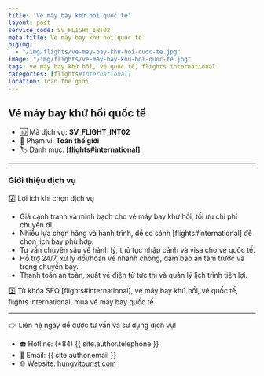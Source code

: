 ```yaml
---
title: 'Vé máy bay khứ hồi quốc tế'
layout: post
service_code: SV_FLIGHT_INT02
meta-title: Vé máy bay khứ hồi quốc tế
bigimg:
  - "/img/flights/ve-may-bay-khu-hoi-quoc-te.jpg"
image: "/img/flights/ve-may-bay-khu-hoi-quoc-te.jpg"
tags: vé máy bay khứ hồi, vé quốc tế, flights international
categories: [flights#international]
location: Toàn thế giới
---
```


## Vé máy bay khứ hồi quốc tế

- 🆔 Mã dịch vụ: **SV_FLIGHT_INT02**
- 📍 Phạm vi: **Toàn thế giới**
- 🏷️ Danh mục: **[flights#international]**

---

### Giới thiệu dịch vụ

2️⃣ Lợi ích khi chọn dịch vụ
- Giá cạnh tranh và minh bạch cho vé máy bay khứ hồi, tối ưu chi phí chuyến đi.  
- Nhiều lựa chọn hãng và hành trình, dễ so sánh [flights#international] để chọn lịch bay phù hợp.  
- Tư vấn chuyên sâu về hành lý, thủ tục nhập cảnh và visa cho vé quốc tế.  
- Hỗ trợ 24/7, xử lý đổi/hoàn vé nhanh chóng, đảm bảo an tâm trước và trong chuyến bay.  
- Thanh toán an toàn, xuất vé điện tử tức thì và quản lý lịch trình tiện lợi.

3️⃣ Từ khóa SEO
[flights#international], vé máy bay khứ hồi, vé quốc tế, flights international, mua vé máy bay quốc tế

---

👉 Liên hệ ngay để được tư vấn và sử dụng dịch vụ!

- ☎️ Hotline: (+84) {{ site.author.telephone }}
- 📧 Email: {{ site.author.email }}
- 🌐 Website: [hungvitourist.com](https://hungvitourist.com)

